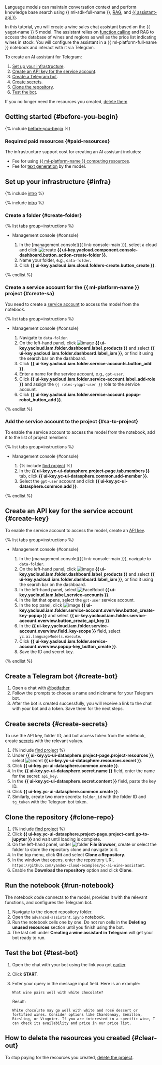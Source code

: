 

Language models can maintain conversation context and perform knowledge base search using {{ ml-sdk-full-name }}, [RAG](https://en.wikipedia.org/wiki/Retrieval-augmented_generation), and [{{ assistant-api }}](../../ai-studio/concepts/assistant/index.md).

In this tutorial, you will create a wine sales chat assistant based on the {{ yagpt-name }} 5 model. The assistant relies on [function calling](../../ai-studio/concepts/generation/function-call.md) and RAG to access the database of wines and regions as well as the price list indicating wines in stock. You will configure the assistant in a {{ ml-platform-full-name }} notebook and interact with it via Telegram.

To create an AI assistant for Telegram:

1. [Set up your infrastructure](#infra).
1. [Create an API key for the service account](#create-key).
1. [Create a Telegram bot](#create-bot).
1. [Create secrets](#create-secrets).
1. [Clone the repository](#clone-repo).
1. [Test the bot](#test-bot).

If you no longer need the resources you created, [delete them](#clear-out).

## Getting started {#before-you-begin}

{% include [before-you-begin](../../_tutorials/_tutorials_includes/before-you-begin-datasphere.md) %}

### Required paid resources {#paid-resources}

The infrastructure support cost for creating an AI assistant includes:

* Fee for using [{{ ml-platform-name }} computing resources](../../datasphere/pricing.md).
* Fee for [text generation](../../ai-studio/pricing.md) by the model.

## Set up your infrastructure {#infra}

{% include [intro](../../_includes/datasphere/infra-intro.md) %}

{% include [intro](../../_includes/datasphere/federation-disclaimer.md) %}

### Create a folder {#create-folder}

{% list tabs group=instructions %}

- Management console {#console}

  1. In the [management console]({{ link-console-main }}), select a cloud and click ![create](../../_assets/console-icons/plus.svg) **{{ ui-key.yacloud.component.console-dashboard.button_action-create-folder }}**.
  1. Name your folder, e.g., `data-folder`.
  1. Click **{{ ui-key.yacloud.iam.cloud.folders-create.button_create }}**.

{% endlist %}

### Create a service account for the {{ ml-platform-name }} project {#create-sa}

You need to create a [service account](../../iam/concepts/users/service-accounts.md) to access the model from the notebook.

{% list tabs group=instructions %}

- Management console {#console}

  1. Navigate to `data-folder`.
  1. On the left-hand panel, click ![image](../../_assets/console-icons/dots-9.svg) **{{ ui-key.yacloud.iam.folder.dashboard.label_products }}** and select **{{ ui-key.yacloud.iam.folder.dashboard.label_iam }}**, or find it using the search bar on the dashboard.
  1. Click **{{ ui-key.yacloud.iam.folder.service-accounts.button_add }}**.
  1. Enter a name for the service account, e.g., `gpt-user`.
  1. Click **{{ ui-key.yacloud.iam.folder.service-account.label_add-role }}** and assign the `{{ roles-yagpt-user }}` role to the service account.
  1. Click **{{ ui-key.yacloud.iam.folder.service-account.popup-robot_button_add }}**.

{% endlist %}

### Add the service account to the project {#sa-to-project}

To enable the service account to access the model from the notebook, add it to the list of project members.

{% list tabs group=instructions %}

- Management console {#console}

  1. {% include [find project](../../_includes/datasphere/ui-find-project.md) %}
  1. In the **{{ ui-key.yc-ui-datasphere.project-page.tab.members }}** tab, click **{{ ui-key.yc-ui-datasphere.common.add-member }}**.
  1. Select the `gpt-user` account and click **{{ ui-key.yc-ui-datasphere.common.add }}**.

{% endlist %}

## Create an API key for the service account {#create-key}

To enable the service account to access the model, create an [API key](../../iam/concepts/authorization/api-key.md).

{% list tabs group=instructions %}

- Management console {#console}

  1. In the [management console]({{ link-console-main }}), navigate to `data-folder`.
  1. On the left-hand panel, click ![image](../../_assets/console-icons/dots-9.svg) **{{ ui-key.yacloud.iam.folder.dashboard.label_products }}** and select **{{ ui-key.yacloud.iam.folder.dashboard.label_iam }}**, or find it using the search bar on the dashboard.
  1. In the left-hand panel, select ![FaceRobot](../../_assets/console-icons/face-robot.svg) **{{ ui-key.yacloud.iam.label_service-accounts }}**.
  1. In the list that opens, select the `gpt-user` service account.
  1. In the top panel, click ![image](../../_assets/console-icons/plus.svg) **{{ ui-key.yacloud.iam.folder.service-account.overview.button_create-key-popup }}** and select **{{ ui-key.yacloud.iam.folder.service-account.overview.button_create_api_key }}**.
  1. In the **{{ ui-key.yacloud.iam.folder.service-account.overview.field_key-scope }}** field, select `yc.ai.languageModels.execute`.
  1. Click **{{ ui-key.yacloud.iam.folder.service-account.overview.popup-key_button_create }}**.
  1. Save the ID and secret key.

{% endlist %}

## Create a Telegram bot {#create-bot}

1. Open a chat with [@botfather](https://t.me/botfather).
1. Follow the prompts to choose a name and nickname for your Telegram bot.
1. After the bot is created successfully, you will receive a link to the chat with your bot and a token. Save them for the next steps.

## Create secrets {#create-secrets}

To use the API key, folder ID, and bot access token from the notebook, create [secrets](../../datasphere/concepts/secrets.md) with the relevant values.

1. {% include [find project](../../_includes/datasphere/ui-find-project.md) %}
1. Under **{{ ui-key.yc-ui-datasphere.project-page.project-resources }}**, select ![secret](../../_assets/console-icons/shield-check.svg) **{{ ui-key.yc-ui-datasphere.resources.secret }}**.
1. Click **{{ ui-key.yc-ui-datasphere.common.create }}**.
1. In the **{{ ui-key.yc-ui-datasphere.secret.name }}** field, enter the name for the secret: `api_key`.
1. In the **{{ ui-key.yc-ui-datasphere.secret.content }}** field, paste the key ID.
1. Click **{{ ui-key.yc-ui-datasphere.common.create }}**.
1. Similarly, create two more secrets: `folder_id` with the folder ID and `tg_token` with the Telegram bot token.

## Clone the repository {#clone-repo}

1. {% include [find project](../../_includes/datasphere/ui-find-project.md) %}
1. Click **{{ ui-key.yc-ui-datasphere.project-page.project-card.go-to-jupyter }}** and wait until loading is complete.
1. On the left-hand panel, under ![folder](../../_assets/datasphere/jupyterlab/folder.svg) **File Browser**, create or select the folder to store the repository clone and navigate to it.
1. In the top menu, click **Git** and select **Clone a Repository**.
1. In the window that opens, enter the repository URI, `https://github.com/yandex-cloud-examples/yc-ai-wine-assistant`.
1. Enable the **Download the repository** option and click **Clone**.

## Run the notebook {#run-notebook}

The notebook code connects to the model, provides it with the relevant functions, and configures the Telegram bot.

1. Navigate to the cloned repository folder.
1. Open the `advanced-assistant.ipynb` notebook.
1. Run the notebook cells one by one. Do not run cells in the **Deleting unused resources** section until you finish using the bot.
1. The last cell under **Creating a wine assistant in Telegram** will get your bot ready to run.

## Test the bot {#test-bot}

1. Open the chat with your bot using the link you got [earlier](#create-bot).
1. Click **START**.
1. Enter your query in the message input field. Here is an example:

   ```text
   What wine pairs well with white chocolate?
   ```

   Result:

   ```text
   White chocolate may go well with white and rosé dessert or fortified wines. Consider options like Chardonnay, Sémillon, Riesling, or Viognier. If you are interested in a specific wine, I can check its availability and price in our price list.
   ```

## How to delete the resources you created {#clear-out}

To stop paying for the resources you created, [delete the project](../../datasphere/operations/projects/delete.md).